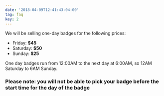 ```yaml
---
date: '2018-04-09T12:41:43-04:00'
tag: faq
key: 2
---
```

We will be selling one-day badges for the following prices:

* Friday: **$45**
* Saturday: **$50**
* Sunday: **$25**

One day badges run from 12:00AM to the next day at 6:00AM, so 12AM Saturday to 6AM Sunday.

### Please note: you will not be able to pick your badge before the start time for the day of the badge
